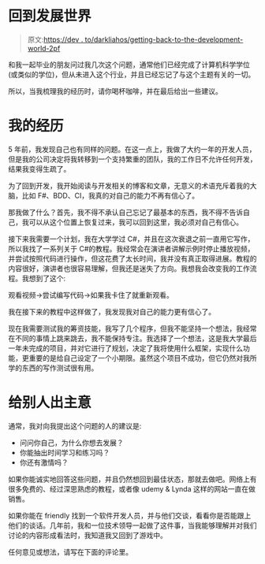 # 回到发展世界

> 原文:[https://dev . to/darkliahos/getting-back-to-the-development-world-2pf](https://dev.to/darkliahos/getting-back-into-the-development-world-2pf)

和我一起毕业的朋友问过我几次这个问题，通常他们已经完成了计算机科学学位(或类似的学位)，但从未进入这个行业，并且已经忘记了与这个主题有关的一切。

所以，当我梳理我的经历时，请你喝杯咖啡，并在最后给出一些建议。

# 我的经历

5 年前，我发现自己也有同样的问题。在这一点上，我做了大约一年的开发人员，但是我的公司决定将我转移到一个支持繁重的团队，我的工作日不允许任何开发，结果我变得生疏了。

为了回到开发，我开始阅读与开发相关的博客和文章，无意义的术语充斥着我的大脑，比如 F#、BDD、CI，我真的对自己的能力不再有信心了。

那我做了什么？首先，我不得不承认自己忘记了最基本的东西，我不得不告诉自己，我可以从这个位置上恢复过来，我可以回到这里，我必须对自己有信心。

接下来我需要一个计划，我在大学学过 C#，并且在这次衰退之前一直用它写作，所以我找了一系列关于 C#的教程。我经常会在演讲者讲解示例时停止播放视频，并尝试按照代码进行操作，但这花费了太长时间，我并没有真正取得进展。教程的内容很好，演讲者也很容易理解，但我还是迷失了方向。我想我会改变我的工作流程。我想到了这个:

观看视频->尝试编写代码->如果我卡住了就重新观看。

我在接下来的教程中这样做了，我发现我对自己的能力更有信心了。

现在我需要测试我的筹资技能，我写了几个程序，但我不能坚持一个想法，我经常在不同的事情上跳来跳去，我不能保持专注。我选择了一个想法，这是我大学最后一年未完成的项目，并对它进行了规划，决定了我将使用什么框架，实现什么功能，更重要的是给自己设定了一个小期限。虽然这个项目不成功，但它仍然对我所学的东西的写作测试很有用。

# 给别人出主意

通常，我对向我提出这个问题的人的建议是:

*   问问你自己，为什么你想去发展？
*   你能抽出时间学习和练习吗？
*   你还有激情吗？

如果你能诚实地回答这些问题，并且仍然想回到最佳状态，那就去做吧。网络上有很多免费的、经过深思熟虑的教程，或者像 udemy & Lynda 这样的网站一直在做销售。

如果你能在 friendly 找到一个软件开发人员，并与他们交谈，看看你是否能跟上他们的谈话。几年前，我和一位技术领导一起做了这件事，当我能够理解并对我们讨论的内容形成看法时，我知道我又回到了游戏中。

任何意见或想法，请写在下面的评论里。
